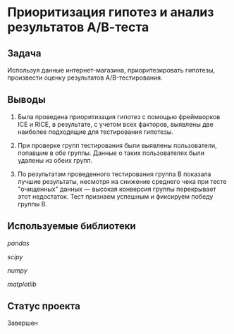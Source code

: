 # Приоритизация гипотез и анализ результатов А/В-теста

## Задача

Используя данные интернет-магазина, приоритезировать гипотезы, произвести оценку результатов A/B-тестирования.

## Выводы

1. Была проведена приоритизация гипотез с помощью фреймворков ICE и RICE, в результате, с учетом всех факторов, выявлены две наиболее подходящие для тестирования гипотезы.

2. При проверке групп тестирования были выявлены пользователи, попавшие в обе группы. Данные о таких пользователях были удалены из обеих групп.
  
3. По результатам проведенного тестирования группа В показала лучшие результаты, несмотря на снижение среднего чека при тесте "очищенных" данных — высокая конверсия группы перекрывает этот недостаток. Тест признаем успешным и фиксируем победу группы В.

## Используемые библиотеки
*pandas*

*scipy*

*numpy*

*matplotlib*

## Статус проекта
Завершен
